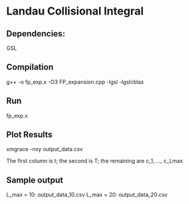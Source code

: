 # Landau Collisional Integral

## Dependencies: 

GSL 

## Compilation 
g++ -o fp_exp.x -O3 FP_expansion.cpp -lgsl -lgslcblas 

## Run 
fp_exp.x 

## Plot Results
xmgrace -nxy output_data.csv

The first column is t; the second is T; the remaining are c_1, ..., c_Lmax

## Sample output 

L_max = 10: output_data_10.csv
L_max = 20: output_data_20.csv
